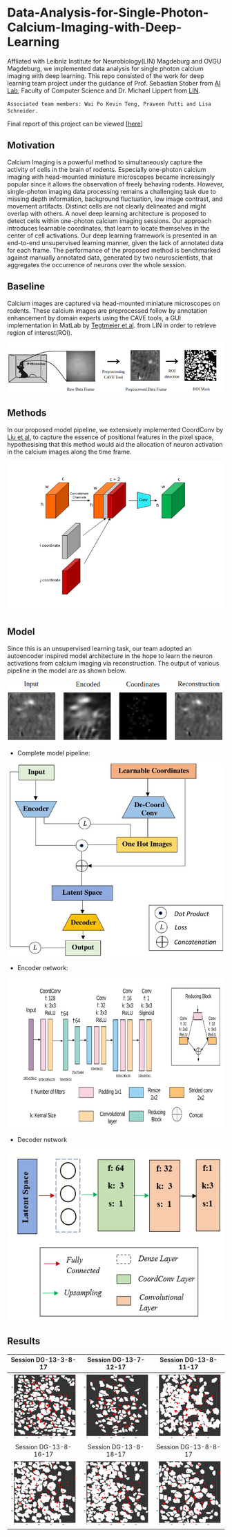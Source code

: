 # Data-Analysis-for-Single-Photon-Calcium-Imaging-with-Deep-Learning
Affliated with Leibniz Institute for Neurobiology(LIN) Magdeburg and OVGU Magdeburg, we implemented data analysis for single photon calcium imaging with deep learning. This repo consisted of the work for deep learning team project under the guidance of Prof. Sebastian Stober from [AI Lab](https://ai.ovgu.de/), Faculty of Computer Science and Dr. Michael Lippert from [LIN](https://www.neuroscience-magdeburg.de/research/professor-jazz/michael-lippert/). 
```
Associated team members: Wai Po Kevin Teng, Praveen Putti and Lisa Schneider. 
```
Final report of this project can be viewed [[here](DeepCalciumImagingAnalysis_report.pdf)]

## Motivation
Calcium Imaging is a powerful method to simultaneously capture the activity of cells in the brain of rodents. Especially one-photon calcium imaging with head-mounted miniature
microscopes became increasingly popular since it allows the observation of freely behaving rodents. However, single-photon imaging data processing remains a challenging task due to missing depth information, background fluctuation, low image contrast, and movement artifacts. Distinct cells are not clearly delineated and might overlap with others. A novel deep learning architecture is proposed to detect cells within one-photon calcium imaging sessions. Our approach introduces learnable coordinates, that learn to locate themselves in the center of cell activations. Our deep learning framework is presented in an end-to-end unsupervised learning manner, given the lack of annotated data for each frame. The performance of the proposed method is benchmarked against manually annotated data, generated by two neuroscientists, that aggregates the occurrence of neurons over the whole session.

## Baseline 
Calcium images are captured via head-mounted miniature microscopes on rodents. These calcium images are preprocessed follow by annotation enhancement by domain experts using the CAVE tools, a GUI implementation in MatLab by [Tegtmeier et al](https://doi.org/10.3389/fnins.2018.00958). from LIN in order to retrieve region of interest(ROI). 
<p align="center">
<img src="Fig/data_pipeline.png">
</p>

## Methods 
In our proposed model pipeline, we extensively implemented CoordConv by [Liu et al.](https://arxiv.org/abs/1807.03247) to capture the essence of positional features in the pixel space, hypothesising that this method would aid the allocation of neuron activation in the calcium images along the time frame. 
<p align="center">
<img src="Fig/CoordConvLayer.png", width=600, height=350>
</p>

## Model 
Since this is an unsupervised learning task, our team adopted an autoencoder inspired model architecture in the hope to learn the neuron activations from calcium imaging via reconstruction. The output of various pipeline in the model are as shown below. 

<p align="center">
<img src="Fig/row1_title.png">
</p>

- Complete model pipeline: 

<p align="center">
  <img src="Fig/Full_Model_Image.jpg", width=550, height=450>
</p>

- Encoder network: 

<p align="center">
<img src="Fig/final_enc_network.jpeg", width=650, height=350>
</p>

- Decoder network
<p align="center">
<img src="Fig/Decoder.PNG", width=650, height=400>
</p>

## Results 
|Session DG-13-3-8-17|Session DG-13-7-12-17|Session DG-13-8-11-17|
|:--:|:--:|:--:|
|![](Fig/13-3-8-17.png)|![](Fig/13-7-12-17.png)|![](Fig/13-8-11-17.png)|
|Session DG-13-8-16-17|Session DG-13-8-18-17|Session DG-13-8-8-17|
|![](Fig/13-8-16-17.png)|![](Fig/13-8-18-17.png)|![](Fig/13-8-8-17.png)|

